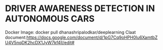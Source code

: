 #  DRIVER AWARENESS DETECTION IN AUTONOMOUS CARS
Docker Image: docker pull dhanashripalodkar/deeplearning
Claat document:https://docs.google.com/document/d/1pG7Cq9oHPH0lu6XamtbZU4V5nqDK2hcDX1JyW7kf4lI/edit#

